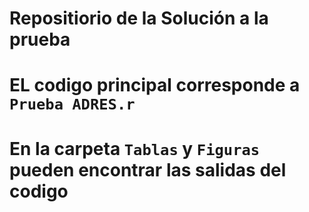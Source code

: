 # Repositiorio de la Solución a la prueba

# EL codigo principal corresponde a `Prueba ADRES.r`
# En la carpeta `Tablas` y `Figuras` pueden encontrar las salidas del codigo
